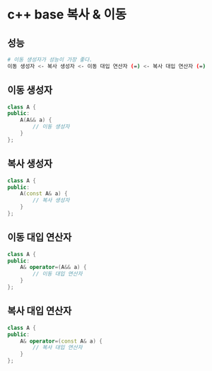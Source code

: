 # c++ base 복사 & 이동

## 성능

```sh
# 이동 생성자가 성능이 가장 좋다.
이동 생성자 <- 복사 생성자 <- 이동 대입 연산자 (=) <- 복사 대입 연산자 (=)
```

## 이동 생성자

```cpp
class A {
public:
    A(A&& a) {
        // 이동 생성자
    }
};
```

## 복사 생성자

```cpp
class A {
public:
    A(const A& a) {
        // 복사 생성자
    }
};
```

## 이동 대입 연산자

```cpp
class A {
public:
    A& operator=(A&& a) {
        // 이동 대입 연산자
    }
};
```

## 복사 대입 연산자

```cpp
class A {
public:
    A& operator=(const A& a) {
        // 복사 대입 연산자
    }
};
```
